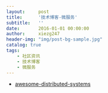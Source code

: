 ```yaml
---
layout:     post
title:      '技术博客-微服务'
subtitle:   ''
date:       2016-01-01 00:00:00
author:     xiezg247
header-img: "img/post-bg-sample.jpg"
catalog: true
tags:
    - 社区资讯
    - 技术博客
    - 微服务
---
```


- [awesome-distributed-systems](https://github.com/theanalyst/awesome-distributed-systems)
